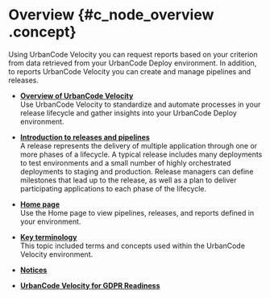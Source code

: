 # Overview {#c_node_overview .concept}

Using UrbanCode Velocity you can request reports based on your criterion from data retrieved from your UrbanCode Deploy environment. In addition, to reports UrbanCode Velocity you can create and manage pipelines and releases.

-   **[Overview of UrbanCode Velocity](../topics/c_overview_se.md)**  
Use UrbanCode Velocity to standardize and automate processes in your release lifecycle and gather insights into your UrbanCode Deploy environment.
-   **[Introduction to releases and pipelines](../topics/c_overview_release.md)**  
A release represents the delivery of multiple application through one or more phases of a lifecycle. A typical release includes many deployments to test environments and a small number of highly orchestrated deployments to staging and production. Release managers can define milestones that lead up to the release, as well as a plan to deliver participating applications to each phase of the lifecycle.
-   **[Home page](../topics/c_overview_se_homepage.md)**  
Use the Home page to view pipelines, releases, and reports defined in your environment.
-   **[Key terminology](../topics/c_overview_terms.md)**  
This topic included terms and concepts used within the UrbanCode Velocity environment.
-   **[Notices](../topics/notices.md)**  

-   **[UrbanCode Velocity for GDPR Readiness](../UCDVelocity-GDPR-guidelines.html)**  


